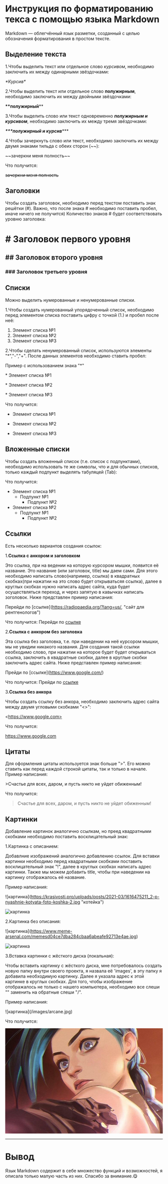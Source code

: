 # Инструкция по форматированию текса с помощью языка Markdown

Markdown — облегчённый язык разметки, созданный с целью обозначения форматирования в простом тексте.

## Выделение текста
1.Чтобы выделить текст или отдельное слово *курсивом*, необходимо заключить их между одинарными звёздочками:

*\*Курсив\** 

2.Чтобы выделить текст или отдельное слово **полужирным**, необходимо заключить их между двойными звёздочками:

**\*\*полужирный**\**

3.Чтобы выделить слово или текст одновременно ***полужирным и курсивом***, необходимо заключить их между тремя звёздочками:

***\*\*\*полужирный и курсив***\***

4.Чтобы зачеркнуть слово или текст, необходимо заключить их между двумя знаками тильда с обеих сторон (~~):

\~\~зачеркни меня полность\~\~

Что получится:

~~зачеркни меня полность~~

## Заголовки

Чтобы создать заголовок, необходимо перед текстом поставить знак решётки (#). Важно, что после знака # необходимо поставить пробел, иначе ничего не получится) Количество знаков # будет соответствовать уровню заголовка:
# \# Заголовок первого уровня
## \#\# Заголовок второго уровня
### \#\#\# Заголовок третьего уровня

## Списки
Можно выделить нумерованные и ненумерованные списки.

1.Чтобы создать нумерованный упорядоченный список, необходимо перед элементом списка поставить цифру с точкой (1.) и пробел после неё:

1. Элемент списка №1
2. Элемент списка №2
3. Элемент списка №3

2.Чтобы сделать ненумерованный список, используются элементы "*","-","+". После данных элементов необходимо ставить пробел:

Пример с использованием знака "*"

\* Элемент списка №1    

\* Элемент списка №2 

\* Элемент списка №3

Что получится:
* Элемент списка №1    

* Элемент списка №2 

* Элемент списка №3

## Вложенные списки
Чтобы создать вложенный список (т.е. список с подпунктами), необходимо использовать те же символы, что и для обычных списков, только каждый подпункт выделять табуляцей (Tab):

Что получится:
* Элемент списка №1    
    * Подпункт №1 
        * Подпункт №2
* Элемент списка №2    
    * Подпункт №1 
        * Подпункт №2

## Ссылки
Есть несколько вариантов создания ссылок:

1.**Ссылка с анкором и заголовком**

Это ссылка, при на ведении на которую курсором мышки, появится её название. Это название (или заголовок, title) мы даем сами.
Для этого необходимо написать слово(например, ссылка) в квадратных скобках(при нажатии на это слово будет открыватьсяя ссылка), далее в круглых скобках нужно написать адрес сайта, куда будет осуществляться переход, и через запятую в кавычках написать зоголовок. Ниже представлен пример написания:

Перейди по \[ссылке](https://radiopaedia.org/?lang=us/, "сайт для рентгенологов")

Что получится:
Перейди по [ссылке](https://radiopaedia.org/?lang=us/, "сайт для рентгенологов")

2.**Ссылка с анкором без заголовка**

Эта ссылка без заголовка, т.е. при наведении на неё курсором мышки, мы не увидим никакого названия. Для создания такой ссылки необходимо слово, при нажатии на которое будет будет открываться ссылка, заключить в квадратные скобки, далее в круглые скобки заключить адрес сайта.
Ниже представлен пример написания:

Прейди по \[ссылке](https://www.google.com/) 

Что получится: Прейди по [ссылке](https://www.google.com/)

3.**Ссылка без анкора**

Чтобы создать ссылку без анкора, необходимо заключить адрес сайта между двумя угловыми скобками "<>":

\<https://www.google.com> 

Что получится: 

<https://www.google.com> 

## Цитаты
Для оформления цитаты используется знак больше ">". Его можно ставить как перед каждой строкой цитаты, так и только в начале. Пример написания:

\>Счастье для всех, даром, и пусть никто не уйдет обиженным!

Что получится: 
>Счастье для всех, даром, и пусть никто не уйдет обиженным!

## Картинки
Добавление картинок аналогично ссылкам, но преед квадратными скобками необходимо поставить восклицательный знак:

1.Картинка с описанием:

Добавлние изображений аналогично добавлению ссылок. Для вставки картинки необходимо перед квадратными скобками поставить восклицательный знак "!", далее в круглых скобках написать адрес картинки. Также мы можем добавить title, чтобы при наведении на картинку отображалось её название.

Пример написания:

\![картинка]\(https://krasivosti.pro/uploads/posts/2021-03/1616475211_2-p-nyashnie-kotyata-foto-koshka-2.jpg "котейка")

![картинка](https://krasivosti.pro/uploads/posts/2021-03/1616475211_2-p-nyashnie-kotyata-foto-koshka-2.jpg "котейка")


2.Картинка без описания:

\![картинка]\(https://www.meme-arsenal.com/memesd04ce7dba284cbaa6abeafe92713e4ae.jpg)

![картинка](https://www.meme-arsenal.com/memes/d04ce7dba284cbaa6abeafe92713e4ae.jpg)

3.Вставка картинки с жёсткого диска (локальная):

Чтобы вставить картинку с жёсткого диска, мне потребовалось создать новую папку внутри своего проекта, я назвала её 'images', в эту папку я добавила необходимую картинку. Далее я указала адрес к этой картинке в круглых скобках. Для того, чтобы изображение отображалось не только с нашего компьютера, необходимо все слеши "\" заменить на обратные слеши "/".

Пример написания:

\![картинка]\(/images/arcane.jpg)

Что получится:

![картинка](/images/arcane.jpg)


---

# Вывод
Язык Markdown содержит в себе множество функций и возможностей, я описала только малую часть из них. Спасибо за внимание.😋 











































